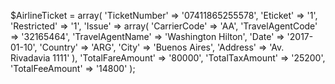 $AirlineTicket = array(
    'TicketNumber' => '07411865255578',
    'Eticket' => '1',
    'Restricted' => '1',
    'Issue' => array(
        'CarrierCode' => 'AA',
        'TravelAgentCode' => '32165464',
        'TravelAgentName' => 'Washington Hilton',
        'Date' => '2017-01-10',
        'Country' => 'ARG',
        'City' => 'Buenos Aires',
        'Address' => 'Av. Rivadavia 1111'
    ),
    'TotalFareAmount' => '80000',
    'TotalTaxAmount' => '25200',
    'TotalFeeAmount' => '14800'
);